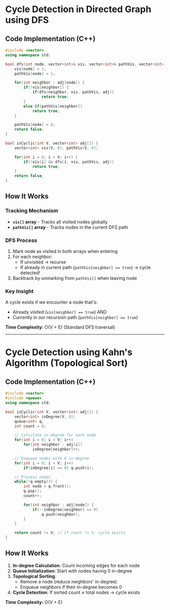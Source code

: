 # Cycle Detection in Directed Graph using DFS

## Code Implementation (C++)

```cpp
#include <vector>
using namespace std;

bool dfs(int node, vector<int>& vis, vector<int>& pathVis, vector<int> adj[]) {
    vis[node] = 1;
    pathVis[node] = 1;

    for(int neighbor : adj[node]) {
        if(!vis[neighbor]) {
            if(dfs(neighbor, vis, pathVis, adj))
                return true;
        }
        else if(pathVis[neighbor])
            return true;
    }

    pathVis[node] = 0;
    return false;
}

bool isCyclic(int V, vector<int> adj[]) {
    vector<int> vis(V, 0), pathVis(V, 0);

    for(int i = 0; i < V; i++) {
        if(!vis[i] && dfs(i, vis, pathVis, adj))
            return true;
    }
    return false;
}
```

## How It Works

### Tracking Mechanism
- **`vis[]` array** - Tracks all visited nodes globally
- **`pathVis[]` array** - Tracks nodes in the current DFS path

### DFS Process
1. Mark node as visited in both arrays when entering
2. For each neighbor:
   - If unvisited → recurse
   - If already in current path (`pathVis[neighbor] == true`) → cycle detected!
3. Backtrack by unmarking from `pathVis[]` when leaving node

### Key Insight
A cycle exists if we encounter a node that's:
- Already visited (`vis[neighbor] == true`) AND
- Currently in our recursion path (`pathVis[neighbor] == true`)

**Time Complexity:** O(V + E) (Standard DFS traversal)

---

# Cycle Detection using Kahn's Algorithm (Topological Sort)

## Code Implementation (C++)

```cpp
#include <vector>
#include <queue>
using namespace std;

bool isCyclic(int V, vector<int> adj[]) {
    vector<int> inDegree(V, 0);
    queue<int> q;
    int count = 0;

    // Calculate in-degree for each node
    for(int i = 0; i < V; i++)
        for(int neighbor : adj[i])
            inDegree[neighbor]++;

    // Enqueue nodes with 0 in-degree
    for(int i = 0; i < V; i++)
        if(inDegree[i] == 0) q.push(i);

    // Process nodes
    while(!q.empty()) {
        int node = q.front();
        q.pop();
        count++;

        for(int neighbor : adj[node]) {
            if(--inDegree[neighbor] == 0)
                q.push(neighbor);
        }
    }

    return count != V; // If count != V, cycle exists
}
```

## How It Works
1. **In-degree Calculation**: Count incoming edges for each node
2. **Queue Initialization**: Start with nodes having 0 in-degree
3. **Topological Sorting**:
   - Remove a node (reduce neighbors' in-degree)
   - Enqueue neighbors if their in-degree becomes 0
4. **Cycle Detection**: If sorted count ≠ total nodes → cycle exists

**Time Complexity:** O(V + E)
